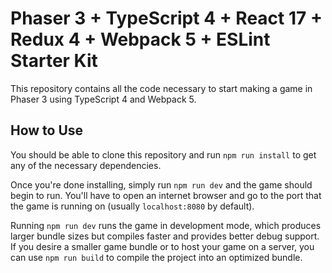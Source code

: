 # Phaser 3 + TypeScript 4 + React 17 + Redux 4 + Webpack 5 + ESLint Starter Kit

This repository contains all the code necessary to start making a game in Phaser 3 using TypeScript 4 and Webpack 5.

## How to Use

You should be able to clone this repository and run `npm run install` to get any of the necessary dependencies.

Once you're done installing, simply run `npm run dev` and the game should begin to run. You'll have to open an internet browser and go to the port that the game is running on (usually `localhost:8080` by default).

Running `npm run dev` runs the game in development mode, which produces larger bundle sizes but compiles faster and provides better debug support. If you desire a smaller game bundle or to host your game on a server, you can use `npm run build` to compile the project into an optimized bundle.
